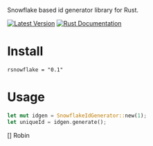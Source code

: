 
Snowflake based id generator library for Rust.

[![Latest Version](https://img.shields.io/crates/v/rsnowflake.svg)](https://crates.io/crates/rsnowflake)
[![Rust Documentation](https://img.shields.io/badge/api-rustdoc-blue.svg)](https://docs.rs/rsnowflake)

Install
==========

```
rsnowflake = "0.1"
```



Usage
======

```rust
let mut idgen = SnowflakeIdGenerator::new(1);
let uniqueId = idgen.generate();
```
 
 
 
[] Robin
